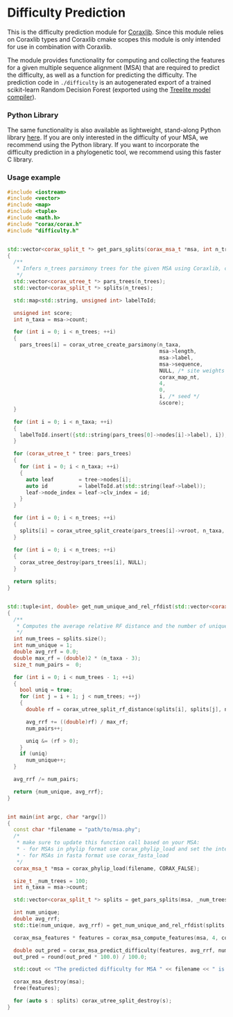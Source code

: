 # Difficulty Prediction
This is the difficulty prediction module for [Coraxlib](https://codeberg.org/Exelixis-Lab/coraxlib). 
Since this module relies on Coraxlib types and Coraxlib cmake scopes this module is only intended for use in combination with Coraxlib.

The module provides functionality for computing and collecting the features for a given multiple sequence alignment (MSA) that are required to predict the difficulty, as well as a function for predicting the difficulty. 
The prediction code in `./difficulty` is an autogenerated export of a trained scikit-learn Random Decision Forest (exported using the [Treelite model compiler](https://github.com/dmlc/treelite)). 

### Python Library
The same functionality is also available as lightweight, stand-along Python library [here](https://github.com/tschuelia/PyPhyPred).  If you are only interested in the difficulty of your MSA, we recommend using the Python library. If you want to incorporate the difficulty prediction in a phylogenetic tool, we recommend using this faster C library.

### Usage example
```c++
#include <iostream>
#include <vector>
#include <map>
#include <tuple>
#include <math.h>
#include "corax/corax.h"
#include "difficulty.h"


std::vector<corax_split_t *> get_pars_splits(corax_msa_t *msa, int n_trees)
{
  /**
   * Infers n_trees parsimony trees for the given MSA using Coraxlib, creates and returns the splits.
   */
  std::vector<corax_utree_t *> pars_trees(n_trees);
  std::vector<corax_split_t *> splits(n_trees);

  std::map<std::string, unsigned int> labelToId;

  unsigned int score;
  int n_taxa = msa->count;

  for (int i = 0; i < n_trees; ++i)
  {
    pars_trees[i] = corax_utree_create_parsimony(n_taxa,
                                                 msa->length,
                                                 msa->label,
                                                 msa->sequence,
                                                 NULL, /* site weights */
                                                 corax_map_nt,
                                                 4,
                                                 0,
                                                 i, /* seed */
                                                 &score);
  }

  for (int i = 0; i < n_taxa; ++i)
  {
    labelToId.insert({std::string(pars_trees[0]->nodes[i]->label), i});
  }

  for (corax_utree_t * tree: pars_trees)
  {
    for (int i = 0; i < n_taxa; ++i)
    {
      auto leaf        = tree->nodes[i];
      auto id          = labelToId.at(std::string(leaf->label));
      leaf->node_index = leaf->clv_index = id;
    }
  }

  for (int i = 0; i < n_trees; ++i)
  {
    splits[i] = corax_utree_split_create(pars_trees[i]->vroot, n_taxa, nullptr);
  }

  for (int i = 0; i < n_trees; ++i)
  {
    corax_utree_destroy(pars_trees[i], NULL);
  }

  return splits;
}


std::tuple<int, double> get_num_unique_and_rel_rfdist(std::vector<corax_split_t *> splits, int n_taxa)
{
  /**
   * Computes the average relative RF distance and the number of unique topologies for the given splits.
   */
  int num_trees = splits.size();
  int num_unique = 1;
  double avg_rrf = 0.0;
  double max_rf = (double)2 * (n_taxa - 3);
  size_t num_pairs =  0;

  for (int i = 0; i < num_trees - 1; ++i)
  {
    bool uniq = true;
    for (int j = i + 1; j < num_trees; ++j)
    {
      double rf = corax_utree_split_rf_distance(splits[i], splits[j], n_taxa);

      avg_rrf += ((double)rf) / max_rf;
      num_pairs++;

      uniq &= (rf > 0);
    }
    if (uniq)
      num_unique++;
  }

  avg_rrf /= num_pairs;

  return {num_unique, avg_rrf};
}


int main(int argc, char *argv[])
{
  const char *filename = "path/to/msa.phy";
  /*
   * make sure to update this function call based on your MSA:
   * - for MSAs in phylip format use corax_phylip_load and set the interleaved flag accordingly
   * - for MSAs in fasta format use corax_fasta_load
   */
  corax_msa_t *msa = corax_phylip_load(filename, CORAX_FALSE);

  size_t _num_trees = 100;
  int n_taxa = msa->count;

  std::vector<corax_split_t *> splits = get_pars_splits(msa, _num_trees);

  int num_unique;
  double avg_rrf;
  std::tie(num_unique, avg_rrf) = get_num_unique_and_rel_rfdist(splits, n_taxa);

  corax_msa_features * features = corax_msa_compute_features(msa, 4, corax_map_nt);

  double out_pred = corax_msa_predict_difficulty(features, avg_rrf, num_unique);
  out_pred = round(out_pred * 100.0) / 100.0;

  std::cout << "The predicted difficulty for MSA " << filename << " is: " << out_pred << "\n";

  corax_msa_destroy(msa);
  free(features);

  for (auto s : splits) corax_utree_split_destroy(s);
}
```

